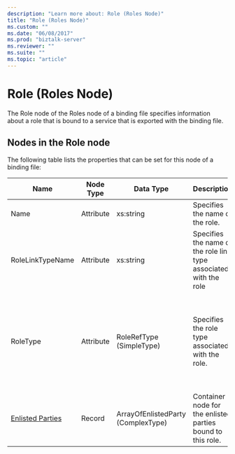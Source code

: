```yaml
---
description: "Learn more about: Role (Roles Node)"
title: "Role (Roles Node)"
ms.custom: ""
ms.date: "06/08/2017"
ms.prod: "biztalk-server"
ms.reviewer: ""
ms.suite: ""
ms.topic: "article"
---
```

# Role (Roles Node)
The Role node of the Roles node of a binding file specifies information about a role that is bound to a service that is exported with the binding file.  
  
## Nodes in the Role node  
 The following table lists the properties that can be set for this node of a binding file:  
  
|**Name**|**Node Type**|**Data Type**|**Description**|**Restrictions**|**Comments**|  
|--------------|-------------------|-------------------|---------------------|----------------------|------------------|  
|Name|Attribute|xs:string|Specifies the name of the role.|Not required|Default value: empty|  
|RoleLinkTypeName|Attribute|xs:string|Specifies the name of the role link type associated with the role|Not required|Default value: empty|  
|RoleType|Attribute|RoleRefType (SimpleType)|Specifies the role type associated with the role.|Required|Default value: none<br /><br /> Possible values include:<br /><br /> -   Unknown<br />-   Implements<br />-   Uses|  
|[Enlisted Parties](../core/enlisted-parties-role-node.md)|Record|ArrayOfEnlistedParty (ComplexType)|Container node for the enlisted parties bound to this role.|Not required|Default value: none|
